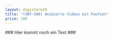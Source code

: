 ```yaml
---
layout: digistore24
title: "(VBT-500) Animierte Videos mit PowToon"
price: 198
---
```

<p>### Hier kommt noch ein Text ###</p>